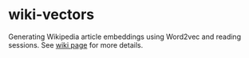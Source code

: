 # wiki-vectors
Generating Wikipedia article embeddings using Word2vec and reading sessions. See [wiki page](https://meta.wikimedia.org/wiki/Research:Wikipedia_Vectors) for more details.
